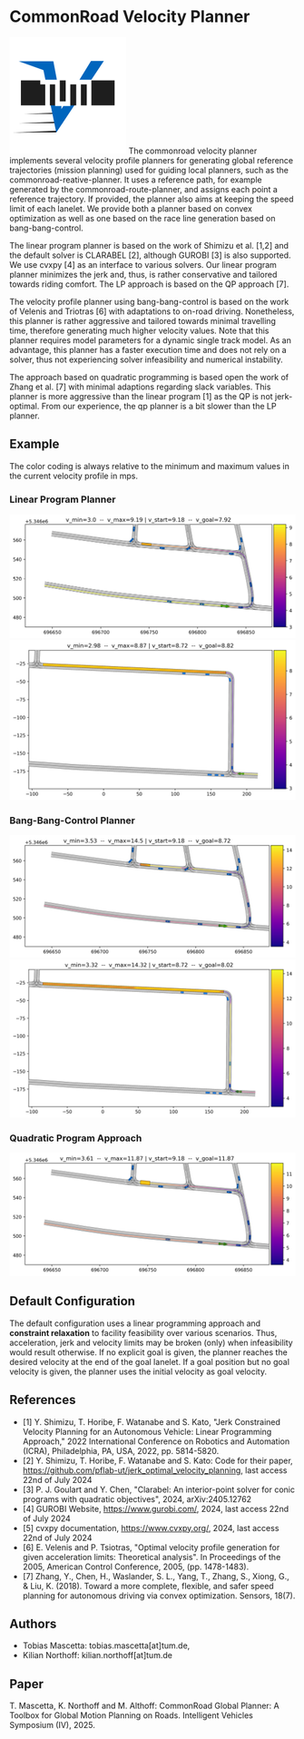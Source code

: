 # CommonRoad Velocity Planner
![Example_LP_1](assets/velocity_planner_logo.svg)
The commonroad velocity planner implements several velocity profile planners for generating global reference trajectories (mission planning)
used for guiding local planners, such as the commonroad-reative-planner.
It uses a reference path, for example generated by the commonroad-route-planner, and assigns each point a reference trajectory.
If provided, the planner also aims at keeping the speed limit of each lanelet.
We provide both a planner based on convex optimization as well as one based on the race line generation based on bang-bang-control.

The linear program planner is based on the work of Shimizu et al. [1,2] and the default solver is CLARABEL [2], although GUROBI [3]
is also supported. We use cvxpy [4] as an interface to various solvers. Our linear program planner minimizes the jerk and, thus, is
rather conservative and tailored towards riding comfort. The LP approach is based on the QP approach [7].

The velocity profile planner using bang-bang-control is based on the work of Velenis and Triotras [6] with adaptations to on-road driving. 
Nonetheless, this planner is rather aggressive and tailored towards minimal travelling time, therefore generating much higher velocity values. 
Note that this planner requires model parameters
for a dynamic single track model. As an advantage, this planner has a faster execution time and does not rely on a solver, thus not experiencing
solver infeasibility and numerical instability.

The approach based on quadratic programming is based open the work of Zhang et al. [7] with minimal adaptions regarding slack variables. 
This planner is more aggressive than the linear program [1] as the QP is not jerk-optimal. From our experience, the qp planner
is a bit slower than the LP planner.


## Example
The color coding is always relative to the minimum and maximum values in the current velocity profile in mps.

### Linear Program Planner
![Example_LP_1](assets/example_lp_1.png)
![Example_LP_1](assets/example_lp_2.png)

### Bang-Bang-Control Planner
![Example_LP_1](assets/example_bb_1.png)
![Example_LP_1](assets/example_bb_2.png)

### Quadratic Program Approach
![Example_QP_!](assets/example_qp_1.png)





## Default Configuration
The default configuration uses a linear programming approach and **constraint relaxation** to facility feasibility over various scenarios.
Thus, acceleration, jerk and velocity limits may be broken (only) when infeasibility would result otherwise.
If no explicit goal is given, the planner reaches the desired velocity at the end of the goal lanelet.
If a goal position but no goal velocity is given, the planner uses the initial velocity as goal velocity.


## References
- [1] Y. Shimizu, T. Horibe, F. Watanabe and S. Kato, "Jerk Constrained Velocity Planning for an Autonomous Vehicle: Linear Programming Approach," 2022 International Conference on Robotics and Automation (ICRA), Philadelphia, PA, USA, 2022, pp. 5814-5820.
- [2] Y. Shimizu, T. Horibe, F. Watanabe and S. Kato: Code for their paper, https://github.com/pflab-ut/jerk_optimal_velocity_planning, last access 22nd of July 2024
- [3] P. J. Goulart and Y. Chen, "Clarabel: An interior-point solver for conic programs with quadratic objectives", 2024, arXiv:2405.12762
- [4] GUROBI Website, https://www.gurobi.com/, 2024, last access 22nd of July 2024
- [5] cvxpy documentation,  https://www.cvxpy.org/, 2024, last access 22nd of July 2024
- [6]  E. Velenis and P. Tsiotras, "Optimal velocity profile generation for given acceleration limits: Theoretical analysis". In Proceedings of the 2005, American Control Conference, 2005, (pp. 1478-1483).
- [7] Zhang, Y., Chen, H., Waslander, S. L., Yang, T., Zhang, S., Xiong, G., & Liu, K. (2018). Toward a more complete, flexible, and safer speed planning for autonomous driving via convex optimization. Sensors, 18(7).

## Authors
- Tobias Mascetta: tobias.mascetta[at]tum.de,
- Kilian Northoff: kilian.northoff[at]tum.de


## Paper
T. Mascetta, K. Northoff and M. Althoff: CommonRoad Global Planner: A Toolbox for Global Motion Planning
on Roads. Intelligent Vehicles Symposium (IV), 2025.

